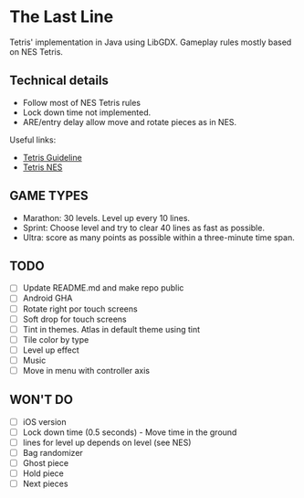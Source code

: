 # The Last Line

Tetris' implementation in Java using LibGDX. Gameplay rules mostly based on NES Tetris.

## Technical details

- Follow most of NES Tetris rules
- Lock down time not implemented.
- ARE/entry delay allow move and rotate pieces as in NES.

Useful links:

- [Tetris Guideline](https://tetris.wiki/Tetris_Guideline)
- [Tetris NES](https://tetris.fandom.com/wiki/Tetris_(NES,_Nintendo))

## GAME TYPES

- Marathon: 30 levels. Level up every 10 lines.
- Sprint: Choose level and try to clear 40 lines as fast as possible.
- Ultra: score as many points as possible within a three-minute time span.

## TODO

- [ ] Update README.md and make repo public
- [ ] Android GHA
- [ ] Rotate right por touch screens
- [ ] Soft drop for touch screens
- [ ] Tint in themes. Atlas in default theme using tint
- [ ] Tile color by type
- [ ] Level up effect
- [ ] Music
- [ ] Move in menu with controller axis

## WON'T DO

- [ ] iOS version
- [ ] Lock down time (0.5 seconds) - Move time in the ground
- [ ] lines for level up depends on level (see NES)
- [ ] Bag randomizer
- [ ] Ghost piece
- [ ] Hold piece
- [ ] Next pieces
